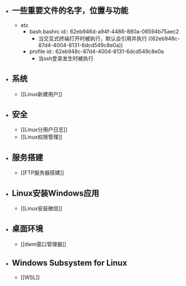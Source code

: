 - ## 一些重要文件的名字，位置与功能
	- etc
		- bash.bashrc
		  id:: 62eb946d-a94f-4486-880a-06594b75aec2
			- 当交互式终端打开时被执行，默认会引用并执行 ((62eb948c-87d4-4004-8131-6dcd549c8e0a))
		- profile
		  id:: 62eb948c-87d4-4004-8131-6dcd549c8e0a
			- 当ssh登录发生时被执行
- ## 系统
	- [[Linux新建用户]]
- ## 安全
	- [[Linux分用户日志]]
	- [[Linux权限管理]]
- ## 服务搭建
	- [[FTP服务器搭建]]
- ## Linux安装Windows应用
	- [[Linux安装微信]]
- ## 桌面环境
	- [[dwm窗口管理器]]
- ## Windows Subsystem for Linux
	- [[WSL]]